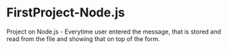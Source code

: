 # FirstProject-Node.js

Project on Node.js - Everytime user entered the message, that is stored and read from the file and showing that on top of the form.
